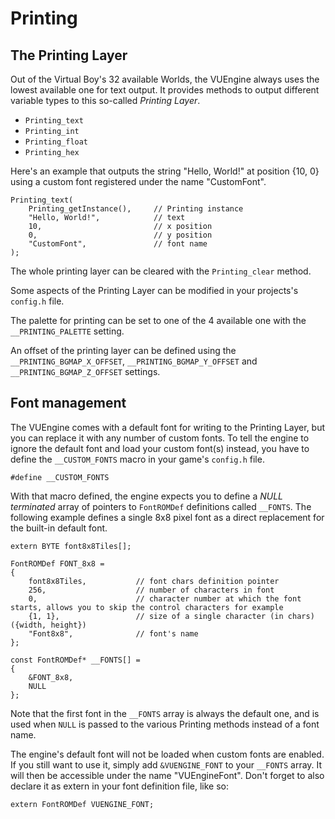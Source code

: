 Printing
========

The Printing Layer
------------------

Out of the Virtual Boy's 32 available Worlds, the VUEngine always uses the lowest available one for text 
output. It provides methods to output different variable types to this so-called *Printing Layer*.

- `Printing_text`
- `Printing_int`
- `Printing_float`
- `Printing_hex`

Here's an example that outputs the string "Hello, World!" at position {10, 0} using a custom font
registered under the name "CustomFont".

    Printing_text(
        Printing_getInstance(),		// Printing instance
        "Hello, World!",			// text
        10,							// x position
        0,							// y position
        "CustomFont",				// font name
    );

The whole printing layer can be cleared with the `Printing_clear` method.

Some aspects of the Printing Layer can be modified in your projects's `config.h` file.

The palette for printing can be set to one of the 4 available one with the
`__PRINTING_PALETTE` setting.

An offset of the printing layer can be defined using the
`__PRINTING_BGMAP_X_OFFSET`, `__PRINTING_BGMAP_Y_OFFSET` and
`__PRINTING_BGMAP_Z_OFFSET` settings.


Font management
---------------

The VUEngine comes with a default font for writing to the Printing Layer, but you can replace it with any number of custom fonts. To tell the engine to ignore the default font and load your custom font(s) instead, you have to define the `__CUSTOM_FONTS` macro in your game's `config.h` file.

    #define __CUSTOM_FONTS

With that macro defined, the engine expects you to define a *NULL terminated* array of pointers to `FontROMDef` definitions called `__FONTS`. The following example defines a single 8x8 pixel font as a direct replacement for the built-in default font.

    extern BYTE font8x8Tiles[];
    
    FontROMDef FONT_8x8 =
    {
	    font8x8Tiles,			// font chars definition pointer
        256,					// number of characters in font
        0,						// character number at which the font starts, allows you to skip the control characters for example
        {1, 1},					// size of a single character (in chars) ({width, height})
        "Font8x8",				// font's name
    };
    
    const FontROMDef* __FONTS[] =
    {
        &FONT_8x8,
        NULL
    };

Note that the first font in the `__FONTS` array is always the default one, and is used when `NULL` is passed to the various Printing methods instead of a font name.

The engine's default font will not be loaded when custom fonts are enabled. If you still want to use it, simply add `&VUENGINE_FONT` to your `__FONTS` array. It will then be accessible under the name "VUEngineFont". Don't forget to also declare it as extern in your font definition file, like so:

    extern FontROMDef VUENGINE_FONT;
